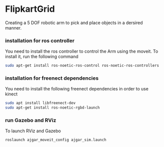 # FlipkartGrid

Creating a 5 DOF robotic arm to pick and place objects in a dersired manner.

### installation for ros controller

You need to install the ros controller to control the Arm using the moveit. To install it, run the following command

```sh
sudo apt-get install ros-noetic-ros-control ros-noetic-ros-controllers
```

### installation for freenect dependencies

You need to install the following freenect dependencies in order to use kinect 

```sh
sudo apt install libfreenect-dev
sudo apt-get install ros-noetic-rgbd-launch
```

### run Gazebo and RViz 

To launch RViz and Gazebo 

```sh 
roslaunch ajgar_moveit_config ajgar_sim.launch 
```

